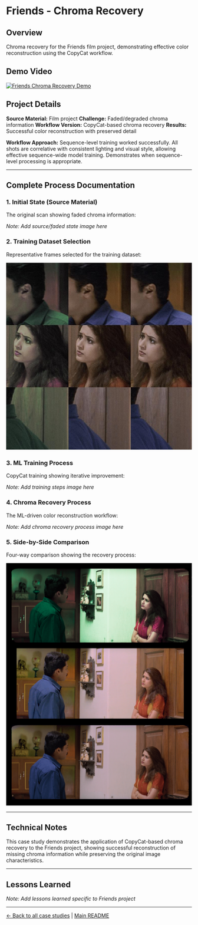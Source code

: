 # Friends - Chroma Recovery

## Overview
Chroma recovery for the Friends film project, demonstrating effective color reconstruction using the CopyCat workflow.

## Demo Video

[![Friends Chroma Recovery Demo](https://img.youtube.com/vi/VIkXbGwqDI4/0.jpg)](https://www.youtube.com/watch?v=VIkXbGwqDI4)

## Project Details

**Source Material:** Film project
**Challenge:** Faded/degraded chroma information
**Workflow Version:** CopyCat-based chroma recovery
**Results:** Successful color reconstruction with preserved detail

**Workflow Approach:** Sequence-level training worked successfully. All shots are correlative with consistent lighting and visual style, allowing effective sequence-wide model training. Demonstrates when sequence-level processing is appropriate.

---

## Complete Process Documentation

### 1. Initial State (Source Material)
The original scan showing faded chroma information:

*Note: Add source/faded state image here*

### 2. Training Dataset Selection
Representative frames selected for the training dataset:

![Friends Chroma Recovery Contact Sheet](../images/FRIENDS%20CHROMA%20RECOVERY%20CONTACT%20SHEET.jpeg)

### 3. ML Training Process
CopyCat training showing iterative improvement:

*Note: Add training steps image here*

### 4. Chroma Recovery Process
The ML-driven color reconstruction workflow:

*Note: Add chroma recovery process image here*

### 5. Side-by-Side Comparison
Four-way comparison showing the recovery process:

![Friends Chroma Recovery Comparison](../images/FRIENDS%20CHROMA%20RECOVERY%20COMPARISON.png)

---

## Technical Notes

This case study demonstrates the application of CopyCat-based chroma recovery to the Friends project, showing successful reconstruction of missing chroma information while preserving the original image characteristics.

---

## Lessons Learned

*Note: Add lessons learned specific to Friends project*

---

[← Back to all case studies](https://github.com/fabiocolor/nuke-chroma-recovery-template/blob/main/docs/case-studies.md) | [Main README](https://github.com/fabiocolor/nuke-chroma-recovery-template/blob/main/README.md)
